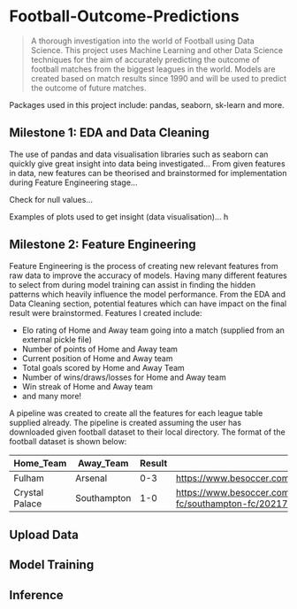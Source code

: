 # Football-Outcome-Predictions

> A thorough investigation into the world of Football using Data Science. This project uses Machine Learning and other Data Science techniques for the aim of accurately predicting the outcome of football matches from the biggest leagues in the world. Models are created based on match results since 1990 and will be used to predict the outcome of future matches.

Packages used in this project include: pandas, seaborn, sk-learn and more.

## Milestone 1: EDA and Data Cleaning
The use of pandas and data visualisation libraries such as seaborn can quickly give great insight into data being investigated... From given features in data, new features can be theorised and brainstormed for implementation during Feature Engineering stage...

Check for null values...

Examples of plots used to get insight (data visualisation)... h



## Milestone 2: Feature Engineering

Feature Engineering is the process of creating new relevant features from raw data to improve the accuracy of models. Having many different features to select from during model training can assist in finding the hidden patterns which heavily influence the model performance.
From the EDA and Data Cleaning section, potential features which can have impact on the final result were brainstormed. Features I created include:
-  Elo rating of Home and Away team going into a match (supplied from an external pickle file)
- Number of points of Home and Away team
- Current position of Home and Away team
- Total goals scored by Home and Away Team 
- Number of wins/draws/losses for Home and Away team
- Win streak of Home and Away team
- and many more!

A pipeline was created to create all the features for each league table supplied already. The pipeline is created assuming the user has downloaded given football dataset to their local directory. The format of the football dataset is shown below:

| Home_Team      | Away_Team   | Result | Link                                                                      | Season | Round | League         |
|----------------|-------------|--------|---------------------------------------------------------------------------|--------|-------|----------------|
| Fulham         | Arsenal     | 0-3    | https://www.besoccer.com/match/fulham/arsenal/202172184                   | 2021   | 1     | premier_league |
| Crystal Palace | Southampton | 1-0    | https://www.besoccer.com/match/crystal-palace-fc/southampton-fc/202172183 | 2021   | 1     | premier_league |

## Upload Data

## Model Training

## Inference
